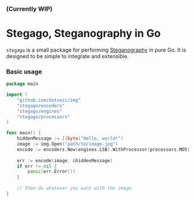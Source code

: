 ### (Currently WIP)

# Stegago, Steganography in Go

`stegago` is a small package for performing [Steganography][1] in pure Go. It is designed to be
simple to integrate and extensible.

### Basic usage

```Go
package main

import (
	"github.com/dotvezz/img"
	"stegago/encoders"
	"stegago/engines"
	"stegago/processors"
)

func main() {
	hiddenMessage := []byte("Hello, world!")
	image := img.Open("path/to/image.jpg")
	encode := encoders.New(engines.LSB).WithProcessor(processors.MD5)
	
	err := encode(image, &hiddenMessage)
	if err != nil {
		panic(err.Error())
	}
	
	// Then do whatever you want with the image
}

```

[1]: https://en.wikipedia.org/wiki/Steganography
